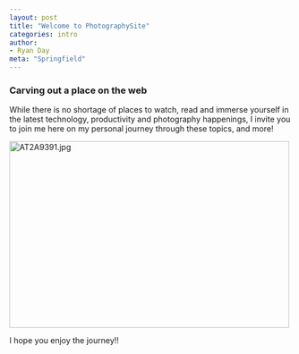 ```yaml
---
layout: post
title: "Welcome to PhotographySite"
categories: intro
author:
- Ryan Day
meta: "Springfield"
---
```

### **Carving out a place on the web**
While there is no shortage of places to watch, read and immerse yourself in the latest technology, productivity and photography happenings, I invite you to join me here on my personal journey through these topics, and more!

<a data-flickr-embed="true" href="https://www.flickr.com/photos/ryfoto/51670577933/in/dateposted-public/" title="AT2A9391.jpg"><img src="https://live.staticflickr.com/65535/51670577933_8c1223d248.jpg" width="500" height="334" alt="AT2A9391.jpg"></a><script async src="//embedr.flickr.com/assets/client-code.js" charset="utf-8"></script>

I hope you enjoy the journey!!
